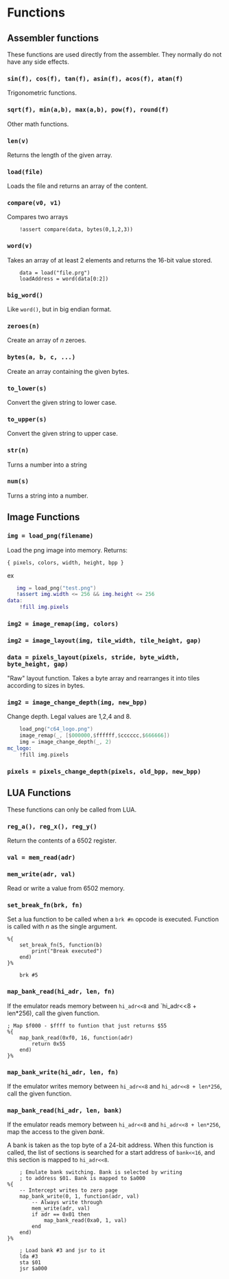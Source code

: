 # Functions

## Assembler functions

These functions are used directly from the assembler. They
normally do not have any side effects.

### `sin(f), cos(f), tan(f), asin(f), acos(f), atan(f)`

Trigonometric functions.

### `sqrt(f), min(a,b), max(a,b), pow(f), round(f)`

Other math functions.

### `len(v)`

Returns the length of the given array.

### `load(file)`

Loads the file and returns an array of the content.

### `compare(v0, v1)`

Compares two arrays

```
    !assert compare(data, bytes(0,1,2,3))
```

### `word(v)`

Takes an array of at least 2 elements and returns the 16-bit
value stored.

```
    data = load("file.prg")
    loadAddress = word(data[0:2])
```

### `big_word()`

Like `word()`, but in big endian format.

### `zeroes(n)`

Create an array of _n_ zeroes.

### `bytes(a, b, c, ...)`

Create an array containing the given bytes.

### `to_lower(s)`

Convert the given string to lower case.

### `to_upper(s)`

Convert the given string to upper case.

### `str(n)`

Turns a number into a string

### `num(s)`

Turns a string into a number.

## Image Functions

### `img = load_png(filename)`

Load the png image into memory. Returns:

`{ pixels, colors, width, height, bpp }`

ex
```lua
   img = load_png("test.png")
   !assert img.width <= 256 && img.height <= 256
data:
    !fill img.pixels 
```

### `img2 = image_remap(img, colors)`

### `img2 = image_layout(img, tile_width, tile_height, gap)`

### `data = pixels_layout(pixels, stride, byte_width, byte_height, gap)`

"Raw" layout function. Takes a byte array and rearranges it into tiles according to sizes in bytes.

### `img2 = image_change_depth(img, new_bpp)`

Change depth. Legal values are 1,2,4 and 8.

```asm
    load_png("c64_logo.png")
    image_remap(_, [$000000,$ffffff,$cccccc,$666666])
    img = image_change_depth(_, 2)
mc_logo:
    !fill img.pixels
```

### `pixels = pixels_change_depth(pixels, old_bpp, new_bpp)`


## LUA Functions

These functions can only be called from LUA.

### `reg_a(), reg_x(), reg_y()`

Return the contents of a 6502 register.

### `val = mem_read(adr)`
### `mem_write(adr, val)`

Read or write a value from 6502 memory.

### `set_break_fn(brk, fn)`

Set a lua function to be called when a `brk #n` opcode is executed.
Function is called with _n_ as the single argument.

```
%{
    set_break_fn(5, function(b)
        print("Break executed")
    end)
}%

    brk #5
```

### `map_bank_read(hi_adr, len, fn)`

If the emulator reads memory between `hi_adr<<8` and
`hi_adr<<8 + len*256), call the given function.

```
; Map $f000 - $ffff to funtion that just returns $55
%{
    map_bank_read(0xf0, 16, function(adr)
        return 0x55
    end)
}%
```

### `map_bank_write(hi_adr, len, fn)`

If the emulator writes memory between `hi_adr<<8` and
`hi_adr<<8 + len*256`, call the given function.

### `map_bank_read(hi_adr, len, bank)`

If the emulator reads memory between `hi_adr<<8` and
`hi_adr<<8 + len*256`, map the access to the given _bank_.

A bank is taken as the top byte of a 24-bit address. When this
function is called, the list of sections is searched for a
start address of `bank<<16`, and this section is mapped to
`hi_adr<<8`.

```
    ; Emulate bank switching. Bank is selected by writing
    ; to address $01. Bank is mapped to $a000
%{
    -- Intercept writes to zero page
    map_bank_write(0, 1, function(adr, val)
        -- Always write through
        mem_write(adr, val)
        if adr == 0x01 then
            map_bank_read(0xa0, 1, val)
        end
    end)
}%

    ; Load bank #3 and jsr to it
    lda #3
    sta $01
    jsr $a000
```
